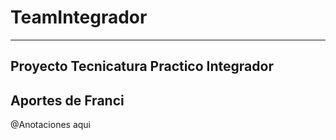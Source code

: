 # TeamIntegrador
------------------------------------
Proyecto Tecnicatura Practico Integrador
-----------------------------------------
Aportes de Franci
----------------------------------------
@Anotaciones aqui

